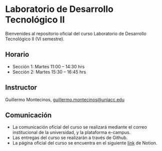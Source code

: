 # Laboratorio de Desarrollo Tecnológico II
Bienvenides al repositorio oficial del curso Laboratorio de Desarrollo Tecnológico II (VI semestre).

## Horario
* Sección 1: Martes 11:00 – 14:30 hrs
* Sección 2: Martes 15:30 – 16:45 hrs

## Instructor
Guillermo Montecinos, [guillermo.montecinos@uniacc.edu](mailto:guillermo.montecinos@uniacc.edu)

## Comunicación
* La comunicación oficial del curso se realizará mediante el correo institucional de la universidad, y la plataforma e-campus.
* Las entregas del curso se realizarán a través de Github.
* La página oficial del curso se encuentra en el siguiente [link](https://field-mine-ef5.notion.site/DIGR0602-Laboratorio-de-desarrollo-tecnol-gico-II-24951d9cbb998099b876d9be11065f1b?source=copy_link) de Notion.
